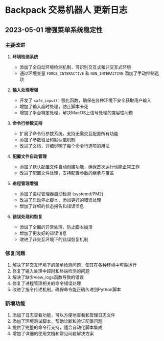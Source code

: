 # Backpack 交易机器人 更新日志

## 2023-05-01 增强菜单系统稳定性

### 主要改进

1. **环境检测系统**
   - 添加了全自动环境检测机制，可识别交互式和非交互式环境
   - 通过环境变量 `FORCE_INTERACTIVE` 和 `NON_INTERACTIVE` 添加了手动控制选项

2. **输入处理增强**
   - 开发了 `safe_input()` 强化函数，确保在各种环境下安全获取用户输入
   - 增加了输入超时处理，防止脚本卡死
   - 增加了平台特定处理，解决MacOS上信号处理的兼容性问题

3. **命令行参数支持**
   - 扩展了命令行参数系统，支持无需交互配置所有功能
   - 添加了参数验证和默认值机制
   - 改进了文档，详细说明了每个命令行选项的用法

4. **配置文件自动管理**
   - 添加了默认配置文件自动创建功能，确保首次运行也能正常工作
   - 改进了配置文件处理，支持配置参数的继承与覆盖

5. **进程管理增强**
   - 添加了进程管理器自动检测 (systemd/PM2)
   - 改进了启动停止脚本，添加更好的错误处理
   - 增加了详细的状态报告和错误信息

6. **错误处理和恢复**
   - 添加了全面的异常处理，防止脚本崩溃
   - 增加了更友好的错误消息
   - 改进了非交互环境下的错误恢复机制

### 修复问题

1. 解决了非交互环境下的菜单检测问题，使其在各种环境中可靠运行
2. 修复了输入处理中超时和终端检测的问题
3. 解决了缺少view_logs函数导致的错误
4. 修复了进程管理相关的命令错误处理
5. 改进了指令传递机制，确保命令能正确传递到Python脚本

### 新增功能

1. 添加了日志查看功能，可以方便地查看和管理日志文件
2. 添加了环境测试脚本，帮助诊断和验证配置问题
3. 提供了完整的命令行支持，适合自动化脚本集成
4. 增加了详细的使用文档和常见问题解决方案 
